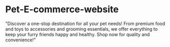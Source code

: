 # Pet-E-commerce-website
"Discover a one-stop destination for all your pet needs! From premium food and toys to accessories and grooming essentials, we offer everything to keep your furry friends happy and healthy. Shop now for quality and convenience!"
